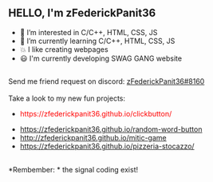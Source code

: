 HELLO, I'm zFederickPanit36
--
- 👀 I’m interested in C/C++, HTML, CSS, JS
- 🌱 I’m currently learning C/C++, HTML, CSS, JS
- 💥 I like creating webpages
- 😃 I'm currently developing SWAG GANG website
## 
Send me friend request on discord: [zFederickPanit36#8160]()<br><br>
Take a look to my new fun projects:
 - <p style="color: red">https://zfederickpanit36.github.io/clickbutton/ <br>
 - https://zfederickpanit36.github.io/random-word-button
 - http://zfederickpanit36.github.io/mitic-game
 - https://zfederickpanit36.github.io/pizzeria-stocazzo/
##
*Rembember: * the signal coding exist!
